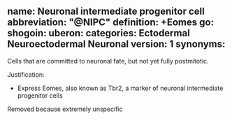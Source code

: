 name: Neuronal intermediate progenitor cell
abbreviation: "@NIPC"
definition: +Eomes
go:
shogoin: 
uberon: 
categories: Ectodermal Neuroectodermal Neuronal
version: 1
synonyms:
---

Cells that are committed to neuronal fate, but not yet fully postmitotic.

Justification:

* Express Eomes, also known as Tbr2, a marker of neuronal intermediate progenitor cells

Removed because extremely unspecific
